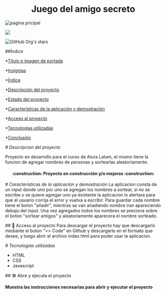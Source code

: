 <h1 align="center"> Juego del amigo secreto </h1>

![pagina pricipal](https://github.com/user-attachments/assets/8a5bfd04-b307-4d64-9cdf-8fa91a5863ff)

  <p align="left">
   <img src="https://img.shields.io/badge/STATUS-EN%20DESAROLLO-green">
  </p>
  
![GitHub Org's stars](https://img.shields.io/github/stars/camilafernanda?style=social)

##Índice

*[Título e imagen de portada](#Título-e-imagen-de-portada)

*[Insignias](#insignias)

*[Índice](#índice)

*[Descripción del proyecto](#descripción-del-proyecto)

*[Estado del proyecto](#Estado-del-proyecto)

*[Características de la aplicación y demostración](#Características-de-la-aplicación-y-demostración)

*[Acceso al proyecto](#acceso-proyecto)

*[Tecnologías utilizadas](#tecnologías-utilizadas)

*[Conclusión](#conclusión)

<em> # Descripcion del proyecto </em>
<p>
  Proyecto en desarrollo para el curso de Alura Latam, el mismo tiene la funcion de agregar nombres de personas y sortearlas aleatoriamente.
</p>

<h4 align="center">
:construction: Proyecto en construcción y/o mejoras :construction:
</h4>

<em> # Características de la aplicación y demostración </em>
La aplicacion consta de un input donde uno por uno se agregan los nombres a sortear, si no se escribe o se quiere agregar uno ya existente la aplicacion lo alertara para que el usuario
corrija el error y vuelva a escribir. Para guardar cada nombre tiene el boton "añadir", mientras se van añadiendo nombre iran apareciendo debajo del input.
Una vez agregados todos los nombres se preciona sobre el boton "sortear amigos" y aleatoriamente aparecera el nombre sorteado.

\## 📁 Acceso al proyecto
Para descargar el proyecto hay que descargarlo mediante el boton "<> Code" en Github y descargarlo en el formato que desee, y luego abrir el archivo index.html para poder usar la aplicacion.

<em> # Tecnologias utilizadas </em>
<ul>
  <li>
    HTML
  </li>
  <li>
    CSS
  </li>
  <li>
    Javascript
  </li>
</ul>

\## 🛠️ Abre y ejecuta el proyecto

**Muestra las instrucciones necesarias para abrir y ejecutar el proyecto**



